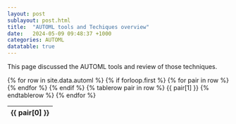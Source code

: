 ```yaml
---
layout: post
sublayout: post.html
title:  "AUTOML tools and Techiques overview"
date:   2024-05-09 09:48:37 +1000
categories: AUTOML
datatable: true
---
```



This page discussed the AUTOML tools and review of those techniques. 

<div class="datatable-begin"></div>


<table class="display">
  {% for row in site.data.automl %}
    {% if forloop.first %}
    <thead>
    <tr>
      {% for pair in row %}
        <th>{{ pair[0] }}</th>
      {% endfor %}
    </tr>
    </thead>
    {% endif %}
  {% tablerow pair in row %}
      {{ pair[1] }}
    {% endtablerow %}
    {% endfor %}
